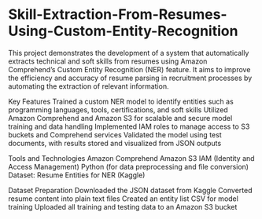 # Skill-Extraction-From-Resumes-Using-Custom-Entity-Recognition
This project demonstrates the development of a system that automatically extracts technical and soft skills from resumes using Amazon Comprehend’s Custom Entity Recognition (NER) feature. It aims to improve the efficiency and accuracy of resume parsing in recruitment processes by automating the extraction of relevant information.

Key Features
Trained a custom NER model to identify entities such as programming languages, tools, certifications, and soft skills
Utilized Amazon Comprehend and Amazon S3 for scalable and secure model training and data handling
Implemented IAM roles to manage access to S3 buckets and Comprehend services
Validated the model using test documents, with results stored and visualized from JSON outputs

Tools and Technologies
Amazon Comprehend
Amazon S3
IAM (Identity and Access Management)
Python (for data preprocessing and file conversion)
Dataset: Resume Entities for NER (Kaggle)

Dataset Preparation
Downloaded the JSON dataset from Kaggle
Converted resume content into plain text files
Created an entity list CSV for model training
Uploaded all training and testing data to an Amazon S3 bucket


